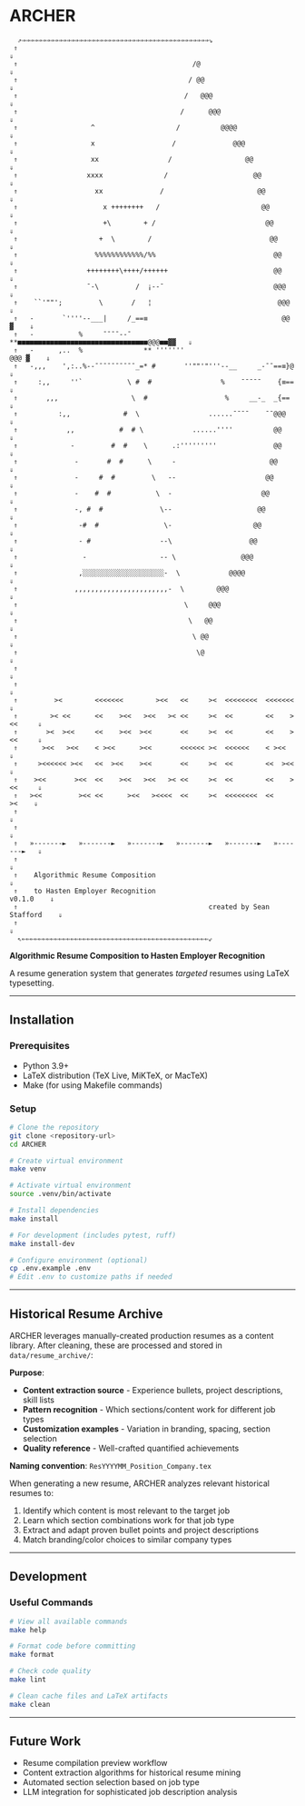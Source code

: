 # ARCHER
```
  ⇗⇒⇒⇒⇒⇒⇒⇒⇒⇒⇒⇒⇒⇒⇒⇒⇒⇒⇒⇒⇒⇒⇒⇒⇒⇒⇒⇒⇒⇒⇒⇒⇒⇒⇒⇒⇒⇒⇒⇒⇒⇒⇒⇒⇒⇒⇒⇘
 ⇑                                                                           ⇓
 ⇑                                           /@                              ⇓
 ⇑                                          / @@                             ⇓
 ⇑                                         /   @@@                           ⇓
 ⇑                                        /      @@@                         ⇓
 ⇑                  ^                    /          @@@@                     ⇓
 ⇑                  x                   /              @@@                   ⇓
 ⇑                  xx                 /                  @@                 ⇓
 ⇑                 xxxx               /                     @@               ⇓
 ⇑                   xx              /                       @@              ⇓
 ⇑                     x ++++++++   /                         @@             ⇓
 ⇑                     +\        + /                           @@            ⇓
 ⇑                    +  \        /                             @@           ⇓
 ⇑                   %%%%%%%%%%%%/%%                             @@          ⇓
 ⇑                 ++++++++\++++/++++++                          @@          ⇓
 ⇑                 ¯-\         /  ¡--¯                           @@@         ⇓
 ⇑    ``'""';         \       /   ¦                               @@@        ⇓
 ⇑   -       `''''--___|     /_==≡                                 @@   ▓    ⇓
 ⇑   -           %     ¯¯¯¯--¯   **■■■■■■■■■■■■■■■■■■■■■■■■■■■■■■■■@@@■■▓▓   ⇓
 ⇑   -      ,..  %               ** '''''''                         @@@ ▓    ⇓
 ⇑   -,,,    ',:..%--¯¯¯¯¯¯¯¯¯¯_=* #       ''""'"'''--__     _-¯¯==≡}@       ⇓
 ⇑     :,,     ''`           \ #  #                 %    ¯¯¯¯¯    {≡==       ⇓
 ⇑       ,,,                  \  #                   %     __-_  _{==        ⇓
 ⇑          :,,             #  \                 ......¯¯¯¯    ¯¯@@@         ⇓
 ⇑            ,,           #  # \            ......''''          @@          ⇓
 ⇑             -         #  #    \      .:'''''''''              @@          ⇓
 ⇑              -       #  #      \     -                       @@           ⇓
 ⇑              -     #  #         \   --                      @@            ⇓
 ⇑              -    #  #           \  -                      @@             ⇓
 ⇑              -, #  #              \--                     @@              ⇓
 ⇑               -#  #                \-                    @@               ⇓
 ⇑               - #                 --\                   @@                ⇓
 ⇑                -                  -- \                @@@                 ⇓
 ⇑               ,░░░░░░░░░░░░░░░░░░░░-  \            @@@@                   ⇓
 ⇑              ,,,,,,,,,,,,,,,,,,,,,,,-  \        @@@                       ⇓
 ⇑                                         \     @@@                         ⇓
 ⇑                                          \   @@                           ⇓
 ⇑                                           \ @@                            ⇓
 ⇑                                            \@                             ⇓
 ⇑                                                                           ⇓
 ⇑                                                                           ⇓
 ⇑         ><        <<<<<<<        ><<   <<     ><  <<<<<<<<  <<<<<<<       ⇓
 ⇑        >< <<      <<    ><<   ><<   >< <<     ><  <<        <<    ><<     ⇓
 ⇑       ><  ><<     <<    ><<  ><<       <<     ><  <<        <<    ><<     ⇓
 ⇑      ><<   ><<    < ><<      ><<       <<<<<< ><  <<<<<<    < ><<         ⇓
 ⇑     ><<<<<< ><<   <<  ><<    ><<       <<     ><  <<        <<  ><<       ⇓
 ⇑    ><<       ><<  <<    ><<   ><<   >< <<     ><  <<        <<    ><<     ⇓
 ⇑   ><<         ><< <<      ><<   ><<<<  <<     ><  <<<<<<<<  <<      ><    ⇓
 ⇑                                                                           ⇓
 ⇑                                                                           ⇓
 ⇑   »-------►   »-------►   »-------►   »-------►   »-------►   »-------►   ⇓
 ⇑                                                                           ⇓
 ⇑    Algorithmic Resume Composition                                         ⇓
 ⇑    to Hasten Employer Recognition                               v0.1.0    ⇓
 ⇑                                               created by Sean Stafford    ⇓
 ⇑                                                                           ⇓
  ⇖⇐⇐⇐⇐⇐⇐⇐⇐⇐⇐⇐⇐⇐⇐⇐⇐⇐⇐⇐⇐⇐⇐⇐⇐⇐⇐⇐⇐⇐⇐⇐⇐⇐⇐⇐⇐⇐⇐⇐⇐⇐⇐⇐⇐⇐⇐⇙
```

**Algorithmic Resume Composition to Hasten Employer Recognition**

A resume generation system that generates *targeted* resumes using LaTeX typesetting.

---

## Installation

### Prerequisites

- Python 3.9+
- LaTeX distribution (TeX Live, MiKTeX, or MacTeX)
- Make (for using Makefile commands)

### Setup

```bash
# Clone the repository
git clone <repository-url>
cd ARCHER

# Create virtual environment
make venv

# Activate virtual environment
source .venv/bin/activate

# Install dependencies
make install

# For development (includes pytest, ruff)
make install-dev

# Configure environment (optional)
cp .env.example .env
# Edit .env to customize paths if needed
```

---

## Historical Resume Archive

ARCHER leverages manually-created production resumes as a content library. After cleaning, these are processed and stored in `data/resume_archive/`:

**Purpose**:
- **Content extraction source** - Experience bullets, project descriptions, skill lists
- **Pattern recognition** - Which sections/content work for different job types
- **Customization examples** - Variation in branding, spacing, section selection
- **Quality reference** - Well-crafted quantified achievements

**Naming convention**: `ResYYYYMM_Position_Company.tex`

When generating a new resume, ARCHER analyzes relevant historical resumes to:
1. Identify which content is most relevant to the target job
2. Learn which section combinations work for that job type
3. Extract and adapt proven bullet points and project descriptions
4. Match branding/color choices to similar company types

---

## Development

### Useful Commands

```bash
# View all available commands
make help

# Format code before committing
make format

# Check code quality
make lint

# Clean cache files and LaTeX artifacts
make clean
```

---

## Future Work

- Resume compilation preview workflow
- Content extraction algorithms for historical resume mining
- Automated section selection based on job type
- LLM integration for sophisticated job description analysis
